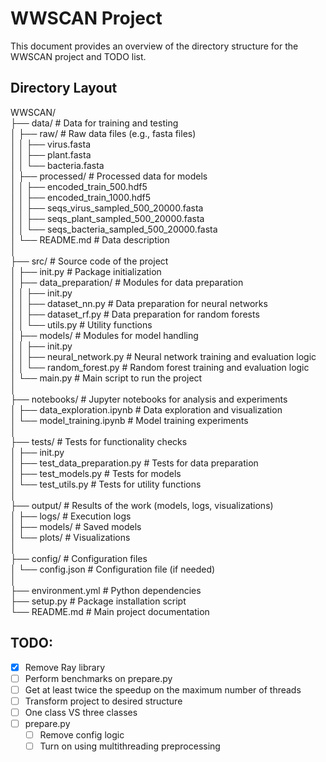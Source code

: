 # WWSCAN Project

This document provides an overview of the directory structure for the WWSCAN project and TODO list.

## Directory Layout

WWSCAN/  
├── data/ # Data for training and testing  
│ ├── raw/ # Raw data files (e.g., fasta files)  
│ │ ├── virus.fasta  
│ │ ├── plant.fasta  
│ │ └── bacteria.fasta  
│ ├── processed/ # Processed data for models  
│ │ ├── encoded_train_500.hdf5  
│ │ ├── encoded_train_1000.hdf5  
│ │ ├── seqs_virus_sampled_500_20000.fasta  
│ │ ├── seqs_plant_sampled_500_20000.fasta  
│ │ └── seqs_bacteria_sampled_500_20000.fasta  
│ └── README.md # Data description  
│  
├── src/ # Source code of the project  
│ ├── init.py # Package initialization  
│ ├── data_preparation/ # Modules for data preparation  
│ │ ├── init.py  
│ │ ├── dataset_nn.py # Data preparation for neural networks  
│ │ ├── dataset_rf.py # Data preparation for random forests  
│ │ └── utils.py # Utility functions  
│ ├── models/ # Modules for model handling  
│ │ ├── init.py  
│ │ ├── neural_network.py # Neural network training and evaluation logic  
│ │ └── random_forest.py # Random forest training and evaluation logic  
│ └── main.py # Main script to run the project  
│  
├── notebooks/ # Jupyter notebooks for analysis and experiments  
│ ├── data_exploration.ipynb # Data exploration and visualization  
│ └── model_training.ipynb # Model training experiments  
│  
├── tests/ # Tests for functionality checks  
│ ├── init.py  
│ ├── test_data_preparation.py # Tests for data preparation  
│ ├── test_models.py # Tests for models  
│ └── test_utils.py # Tests for utility functions  
│  
├── output/ # Results of the work (models, logs, visualizations)  
│ ├── logs/ # Execution logs  
│ ├── models/ # Saved models  
│ └── plots/ # Visualizations  
│  
├── config/ # Configuration files  
│ └── config.json # Configuration file (if needed)  
│  
├── environment.yml # Python dependencies  
├── setup.py # Package installation script  
└── README.md # Main project documentation  

## TODO:
- [x] Remove Ray library  
- [ ] Perform benchmarks on prepare.py  
- [ ] Get at least twice the speedup on the maximum number of threads  
- [ ] Transform project to desired structure
- [ ] One class VS three classes
- [ ] prepare.py
    - [ ] Remove config logic  
    - [ ] Turn on using multithreading preprocessing 
